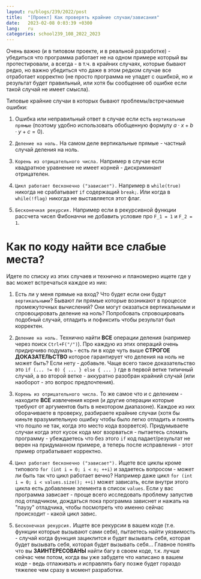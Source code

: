 ```yaml
---
layout: ru/blogs/239/2022/post
title:  "[Проект] Как проверять крайние случаи/зависания"
date:   2023-02-08 0:03:39 +0300
lang:   ru
categories: school239_108_2022_2023
---
```


Очень важно (и в типовом проекте, и в реальной разработке) - убедиться что программа работает не на одном примере который вы протестировали, а всегда - в т.ч. в крайних случаях, которые бывают редко, но важно убедиться что даже в этом редком случае все отработает корректно (не просто программа не упадет с ошибкой, но и результат будет правильный, или хотя бы сообщение об ошибке если такой случай не имеет смысла).

Типовые крайние случаи в которых бывают проблемы/встречаемые ошибки:

1) Ошибка или неправильный ответ в случае если есть ```вертикальные прямые``` (поэтому удобно использовать обобщенную формулу $a \cdot x + b \cdot y + c = 0$).

2) ```Деление на ноль.``` На самом деле вертикальные прямые - частный случай деления на ноль.

3) ```Корень из отрицательного числа.``` Например в случае если квадратное уравнение не имеет корней - дискриминант отрицателен.

4) ```Цикл работает бесконечно ("зависает").``` Например в ```while(true)``` никогда не срабатывает ```if``` содержащий ```break;```. Или когда в ```while(!flag)``` никогда не выставляется этот флаг.

5) ```Бесконечная рекурсия.``` Например если в рекурсивной функции рассчета чисел Фибоначчи не добавить условие про ```F_1 = 1``` и ```F_2 = 1```.

Как по коду найти все слабые места?
======

Идете по списку из этих случаев и технично и планомерно ищете где у вас может встречаться каждое из них:

1) Есть ли у меня прямые на вход? Что будет если они будут ```вертикальными```? Бывают ли прямые которые возникают в процессе промежуточных вычислений? Они могут оказаться вертикальными и спровоцировать деление на ноль? Попробовать спровоцировать подобный случай, отладить и пофиксить чтобы результат был корректен.

2) ```Деление на ноль.``` Технично найти **ВСЕ** операции деления (например через поиск ```Ctrl+F("/")```). Про каждую из этих операций очень придирчиво подумать - есть ли в коде чуть выше **СТРОГОЕ ДОКАЗАТЕЛЬСТВО** которое гарантирует что деления на ноль не может быть? Если нету - добавьте. Чаще всего такое доказательство это ```ìf (... != 0) { ... } else { ... }``` где в первой ветке типичный случай, а во второй ветке - аккуратно разобран крайний случай (или наоборот - это вопрос предпочтения).

3) ```Корень из отрицательного числа.``` То же самое что и с делением - находите **ВСЕ** извлечения корня (и другие операции которые требуют от аргументов быть в некотором диапазоне). Каждое из них оборачиваете в проверку, разбираете крайние случаи (хотя бы киньте вразумительную ошибку чтобы было легко отладить и понять что пошло не так, когда это место кода взорвется). Придумываете случаи когда этот кусок кода мог взорваться - пытаетесь сломать программу - убеждаетесь что без этого ```if``` код падает/результат не верен на придуманном примере, а теперь после исправления - этот пример отрабатывает корректно.

4) ```Цикл работает бесконечно ("зависает").``` Ищете все циклы кроме типового ```for (int i = 0; i < n; ++i)``` и задаетесь вопросом - может ли быть так что цикл работает вечно? Например даже цикл ```for (int i = 0; i < values.size(); ++i)``` может зависать, если внутри этого цикла есть добавление элемента в список ```values```. Если у вас программа зависает - проще всего исследовать проблему запустив под отладчиком, дождаться пока программа зависнет и нажать на "паузу" отладчика, чтобы посмотреть что именно сейчас происходит - какой цикл завис.

5) ```Бесконечная рекурсия.``` Ищете все рекурсии в вашем коде (т.е. функции которые вызывают сами себя), пытаетесь найти уязвимость - случай когда функция зациклится и будет вызывать себя, которая будет вызывать себя, которая будет вызывать себя... Главное понять что вы **ЗАИНТЕРЕСОВАНЫ** найти багу в своем коде, т.к. лучше сейчас чем потом, когда вы уже забудете что написано в вашем коде - ведь отлаживать и исправлять багу позже будет гораздо тяжелее чем сразу в момент разработки.
